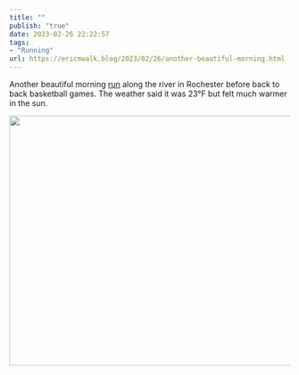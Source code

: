 ```yaml
---
title: ""
publish: "true"
date: 2023-02-26 22:22:57
tags:
- "Running"
url: https://ericmwalk.blog/2023/02/26/another-beautiful-morning.html
---
```

Another beautiful morning [run](http://www.strava.com/activities/8626810006) along the river in Rochester before back to back basketball games. The weather said it was 23°F but felt much warmer in the sun.


<img src="uploads/2023/58a33b7f10.jpg" width="600" height="449" alt="">